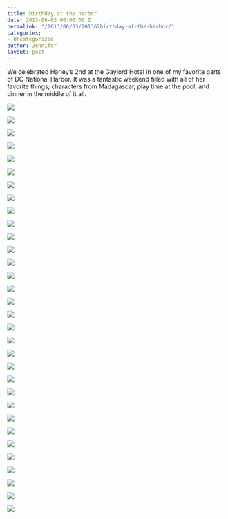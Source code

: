 ```yaml
---
title: birthday at the harbor
date: 2013-06-03 00:00:00 Z
permalink: "/2013/06/03/201362birthday-at-the-harbor/"
categories:
- Uncategorized
author: Jennifer
layout: post
---
```


We celebrated Harley&#8217;s 2nd at the Gaylord Hotel in one of my favorite parts of DC National Harbor. It was a fantastic weekend filled with all of her favorite things; characters from Madagascar, play time at the pool, and dinner in the middle of it all. &nbsp;



<div class="image-gallery-wrapper">
  <p>
    <img src="http://static1.squarespace.com/static/50db6bb3e4b015296cd43789/50dfa5b1e4b0dc6320e0b5ea/51b52e22e4b051b96cec870e/1370828602726/P6020668.JPG" />
  </p>

  <p>
    <img src="/teamelam/assets/images/birthday-at-the-harbor/2013-06-01+07.16.36.jpg" />
  </p>

  <p>
    <img src="http://static1.squarespace.com/static/50db6bb3e4b015296cd43789/50dfa5b1e4b0dc6320e0b5ea/51adf514e4b0be3c52dbb1eb/1370354964500/images-4.jpeg" />
  </p>

  <p>
    <img src="/teamelam/assets/images/birthday-at-the-harbor/2013-06-01+17.13.32.jpg" />
  </p>

  <p>
    <img src="/teamelam/assets/images/birthday-at-the-harbor/2013-06-01+16.19.45.jpg" />
  </p>

  <p>
    <img src="/teamelam/assets/images/birthday-at-the-harbor/2013-06-01+17.39.28.jpg" />
  </p>

  <p>
    <img src="/teamelam/assets/images/birthday-at-the-harbor/2013-06-01+17.15.42.jpg" />
  </p>

  <p>
    <img src="/teamelam/assets/images/birthday-at-the-harbor/2013-06-01+17.13.43.jpg" />
  </p>

  <p>
    <img src="http://static1.squarespace.com/static/50db6bb3e4b015296cd43789/50dfa5b1e4b0dc6320e0b5ea/51adf531e4b08dbef90aca41/1370354994275/images-8.jpeg" />
  </p>

  <p>
    <img src="/teamelam/assets/images/birthday-at-the-harbor/2013-06-01+17.16.02.jpg" />
  </p>

  <p>
    <img src="/teamelam/assets/images/birthday-at-the-harbor/2013-06-01+19.09.56.jpg" />
  </p>

  <p>
    <img src="http://static1.squarespace.com/static/50db6bb3e4b015296cd43789/50dfa5b1e4b0dc6320e0b5ea/51adf520e4b0ee05f17ace8c/1370354977602/images-6.jpeg" />
  </p>

  <p>
    <img src="/teamelam/assets/images/birthday-at-the-harbor/2013-06-01+19.10.03.jpg" />
  </p>

  <p>
    <img src="/teamelam/assets/images/birthday-at-the-harbor/2013-06-01+17.23.18.jpg" />
  </p>

  <p>
    <img src="/teamelam/assets/images/birthday-at-the-harbor/2013-06-01+17.41.34.jpg" />
  </p>

  <p>
    <img src="/teamelam/assets/images/birthday-at-the-harbor/2013-06-01+19.02.58.jpg" />
  </p>

  <p>
    <img src="/teamelam/assets/images/birthday-at-the-harbor/2013-06-01+19.03.01.jpg" />
  </p>

  <p>
    <img src="/teamelam/assets/images/birthday-at-the-harbor/2013-06-01+19.10.22.jpg" />
  </p>

  <p>
    <img src="http://static1.squarespace.com/static/50db6bb3e4b015296cd43789/50dfa5b1e4b0dc6320e0b5ea/51adf50de4b0eab971c6beeb/1370354958488/images-3.jpeg" />
  </p>

  <p>
    <img src="/teamelam/assets/images/birthday-at-the-harbor/2013-06-02+09.16.38.jpg" />
  </p>

  <p>
    <img src="/teamelam/assets/images/birthday-at-the-harbor/2013-06-02+09.32.06.jpg" />
  </p>

  <p>
    <img src="/teamelam/assets/images/birthday-at-the-harbor/2013-06-02+09.27.31.jpg" />
  </p>

  <p>
    <img src="/teamelam/assets/images/birthday-at-the-harbor/2013-06-02+09.54.52.jpg" />
  </p>

  <p>
    <img src="/teamelam/assets/images/birthday-at-the-harbor/2013-06-02+09.17.05.jpg" />
  </p>

  <p>
    <img src="http://static1.squarespace.com/static/50db6bb3e4b015296cd43789/50dfa5b1e4b0dc6320e0b5ea/51b52de3e4b047630359ec04/1370828266578/P6010631.JPG" />
  </p>

  <p>
    <img src="/teamelam/assets/images/birthday-at-the-harbor/2013-06-02+09.17.53.jpg" />
  </p>

  <p>
    <img src="http://static1.squarespace.com/static/50db6bb3e4b015296cd43789/50dfa5b1e4b0dc6320e0b5ea/51adf527e4b0cd7735350e0e/1370354983724/images-7.jpeg" />
  </p>

  <p>
    <img src="http://static1.squarespace.com/static/50db6bb3e4b015296cd43789/50dfa5b1e4b0dc6320e0b5ea/51b52dc9e4b0830c27f5475a/1370828239184/P6010625.JPG" />
  </p>

  <p>
    <img src="http://static1.squarespace.com/static/50db6bb3e4b015296cd43789/50dfa5b1e4b0dc6320e0b5ea/51b52df0e4b062dc341108f8/1370828280057/P6020639.JPG" />
  </p>

  <p>
    <img src="http://static1.squarespace.com/static/50db6bb3e4b015296cd43789/50dfa5b1e4b0dc6320e0b5ea/51b52e08e4b09f20ab79f832/1370828306603/P6020652.JPG" />
  </p>

  <p>
    <img src="http://static1.squarespace.com/static/50db6bb3e4b015296cd43789/50dfa5b1e4b0dc6320e0b5ea/51b52e18e4b0de8ae9a82963/1370828317867/P6020653.JPG" />
  </p>

  <p>
    <img src="http://static1.squarespace.com/static/50db6bb3e4b015296cd43789/50dfa5b1e4b0dc6320e0b5ea/51adf506e4b0ae1d9bf68a49/1370354950506/images-2.jpeg" />
  </p>
</div>
